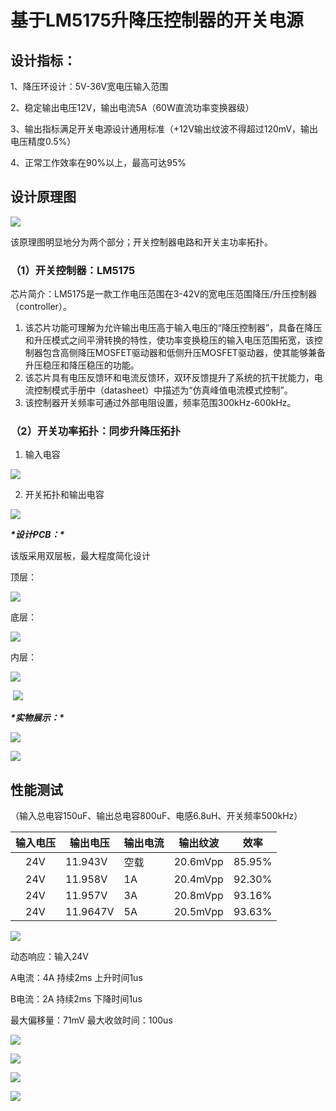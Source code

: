 # 基于LM5175升降压控制器的开关电源

## 设计指标：

1、降压环设计：5V-36V宽电压输入范围

2、稳定输出电压12V，输出电流5A（60W直流功率变换器级）

3、输出指标满足开关电源设计通用标准（+12V输出纹波不得超过120mV，输出电压精度0.5%）

4、正常工作效率在90%以上，最高可达95%



## 设计原理图

![](https://raw.githubusercontent.com/LILONGXIN178/img/master/image-20240520120449474.png)



该原理图明显地分为两个部分；开关控制器电路和开关主功率拓扑。

### （1）开关控制器：LM5175

芯片简介：LM5175是一款工作电压范围在3-42V的宽电压范围降压/升压控制器（controller）。

1. 该芯片功能可理解为允许输出电压高于输入电压的“降压控制器”，具备在降压和升压模式之间平滑转换的特性，使功率变换稳压的输入电压范围拓宽，该控制器包含高侧降压MOSFET驱动器和低侧升压MOSFET驱动器，使其能够兼备升压稳压和降压稳压的功能。
2. 该芯片具有电压反馈环和电流反馈环，双环反馈提升了系统的抗干扰能力，电流控制模式手册中（datasheet）中描述为“仿真峰值电流模式控制”。
3. 该控制器开关频率可通过外部电阻设置，频率范围300kHz-600kHz。

### （2）开关功率拓扑：同步升降压拓扑

1. 输入电容 

![](https://raw.githubusercontent.com/LILONGXIN178/img/master/image-20240520121557916.png)

2. 开关拓扑和输出电容

![](https://raw.githubusercontent.com/LILONGXIN178/img/master/image-20240520121613462.png)

 

***\*设计PCB：\****

该版采用双层板，最大程度简化设计

顶层：

![](https://raw.githubusercontent.com/LILONGXIN178/img/master/image-20240520121844323.png)

底层：

![](https://raw.githubusercontent.com/LILONGXIN178/img/master/image-20240520121902571.png)

 内层：

![](https://raw.githubusercontent.com/LILONGXIN178/img/master/image-20240520121921538.png)

​           ![](https://raw.githubusercontent.com/LILONGXIN178/img/master/image-20240520121933777.png)

 

 

***\*实物展示：\****

![](https://raw.githubusercontent.com/LILONGXIN178/img/master/ba29f2fbc02d702eef02b06b8121d2bf.jpg)



![](https://raw.githubusercontent.com/LILONGXIN178/img/master/43e52d29e63010620eb59f556cf8960d.jpg)

## 性能测试

（输入总电容150uF、输出总电容800uF、电感6.8uH、开关频率500kHz）

| 输入电压 | 输出电压 | 输出电流 | 输出纹波 | 效率   |
| :------: | -------- | -------- | -------- | ------ |
|   24V    | 11.943V  | 空载     | 20.6mVpp | 85.95% |
|   24V    | 11.958V  | 1A       | 20.4mVpp | 92.30% |
|   24V    | 11.957V  | 3A       | 20.8mVpp | 93.16% |
|   24V    | 11.9647V | 5A       | 20.5mVpp | 93.63% |

![](https://raw.githubusercontent.com/LILONGXIN178/img/master/DS2_20240520104200.png)

动态响应：输入24V 

A电流：4A    持续2ms  上升时间1us

B电流：2A    持续2ms  下降时间1us

最大偏移量：71mV  最大收敛时间：100us

![](https://raw.githubusercontent.com/LILONGXIN178/img/master/DS2_20240520110306.png)

![](https://raw.githubusercontent.com/LILONGXIN178/img/master/DS2_20240520110325.png)

![](https://raw.githubusercontent.com/LILONGXIN178/img/master/DS2_20240520110506.png)

![](https://raw.githubusercontent.com/LILONGXIN178/img/master/DS2_20240520110400.png)